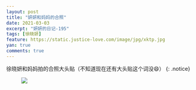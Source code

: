 ```yaml
---
layout: post
title: "妍妍和妈妈的合照"
date: 2021-03-03
excerpt: "妍妍的日记-195"
tags: [徐晓妍]
feature: https://static.justice-love.com/image/jpg/xktp.jpg
yan: true
comments: true
---
```

徐晓妍和妈妈拍的合照大头贴（不知道现在还有大头贴这个词没😄）
{: .notice}
<figure>
    <img src="{{ site.staticUrl }}/yanyan/image/yanyanmamahezhao0.jpg" />
</figure>
